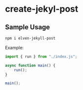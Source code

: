 # create-jekyl-post

## Sample Usage

``` bash
npm i elven-jekyll-post
```

Example:

``` javascript
import { run } from "./index.js";

async function main() {
    run();
}

main();
```
